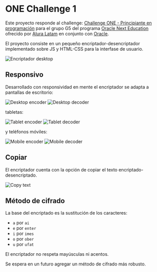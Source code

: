 # ONE Challenge 1

Este proyecto responde al challenge: [Challenge ONE - Principiante en programación](https://www.aluracursos.com/challenges/challenge-one-logica) para el grupo G5 del programa [Oracle Next Education](https://www.oracle.com/mx/education/oracle-next-education/) ofrecido por [Alura Latam](https://www.aluracursos.com/) en conjunto con [Oracle](https://www.oracle.com/mx/).

El proyecto consiste en un pequeño encriptador-desencriptador implementado sobre JS y HTML-CSS para la interfase de usuario.

![Encriptador desktop](img/desktop.png)

## Responsivo
Desarrollado con responsividad en mente el encriptador se adapta a pantallas de escritorio:

![Desktop encoder](img/desktop-enc.png)
![Desktop decoder](img/desktop-dec.png)

tabletas:

![Tablet encoder](img/tablet-enc.jpg)
![Tablet decoder](img/tablet-dec.jpg)

y teléfonos móviles:

![Mobile encoder](img/mobile-enc.png)
![Mobile decoder](img/mobile-dec.png)

## Copiar
El encriptador cuenta con la opción de copiar el texto encriptado-desencriptado.

![Copy text](img/desktop-copy.png)

## Método de cifrado
La base del encriptado es la sustitución de los caracteres:

* `a` por `ai`
* `e` por `enter`
* `i` por `imes`
* `o` por `ober`
* `u` por `ufat`

El encriptador no respeta mayúsculas ni acentos.

Se espera en un futuro agregar un método de cifrado más robusto.
